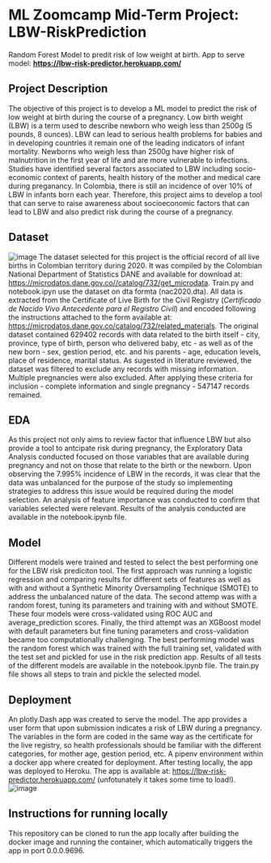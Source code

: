 # ML Zoomcamp Mid-Term Project: LBW-RiskPrediction

Random Forest Model to predit risk of low weight at birth. App to serve model: **https://lbw-risk-predictor.herokuapp.com/**

## Project Description
The objective of this project is to develop a ML model to predict the risk of low weight at birth during the course of a pregnancy. 
Low birth weight (LBW) is a term used to describe newborn who weigh less than 2500g (5 pounds, 8 ounces). LBW can lead to serious health problems for 
babies and in developing countries it remain one of the leading indicators of infant mortality. Newborns who weigh less than 2500g have higher risk of malnutrition in the first year of life and are more vulnerable to infections. Studies have identified several factors associated to LBW including socio-economic context of parents, health history of the mother and medical care during preganancy. In Colombia, there is still an incidence of over 10% of LBW in infants born each year. Therefore, this project aims to develop a tool that can serve to raise awareness about socioeconomic factors that can lead to LBW and also predict risk during the course of a pregnancy.

## Dataset
![image](https://user-images.githubusercontent.com/89426444/200992845-87e45638-e065-4d78-affb-0e079cbbbabc.png)
The dataset selected for this project is the official record of all live births in Colombian territory during 2020. It was compiled by the Colombian National Department of Statistics DANE and available for download at: https://microdatos.dane.gov.co//catalog/732/get_microdata. Train.py and notebook.ipyn use the dataset on dta formta (nac2020.dta). All data is
extracted from the Certificate of Live Birth for the Civil Registry (*Certificado de Nacido Vivo Antecedente para el Registro Civil*) and encoded following the instructions attached to the form available at: https://microdatos.dane.gov.co/catalog/732/related_materials.
The original dataset contained 629402 records with data related to the birth itself - city, province, type of birth, person who delivered baby, etc - as well as of the new born - sex, gestion period, etc. and his parents - age, education levels, place of residence, marital status. 
As sugested in literature reviewed, the dataset was filtered to exclude any records with missing information. Multiple pregnancies were also excluded. After applying these criteria for inclusion - complete information and single pregnancy - 547147 records remained.

## EDA
As this project not only aims to review factor that influence LBW but also provide a tool to antcipate risk during pregnancy, the Exploratory Data Analysis conducted focused on those variables that are available during pregnancy and not on those that relate to the birth or the newborn. Upon observing the 7.995% incidence of LBW in the records, it was clear that the data was unbalanced for the purpose of the study so implementing strategies to address this issue would be required during the model selection. An analysis of feature importance was conducted to confirm that variables selected were relevant. Results of the analysis conducted are available in the notebook.ipynb file. 

## Model
Different models were trained and tested to select the best performing one for the LBW risk prediciton tool. The first approach was running a logistic regression and comparing results for different sets of features as well as with and without a Synthetic Minority Oversampling Technique (SMOTE) to address the unbalanced nature of the data. The second attemp was with a random forest, tuning its parameters and training with and without SMOTE. These four models were cross-validated using ROC AUC and average_prediction scores. Finally, the third attempt was an XGBoost model with default parameters but fine tuning parameters and cross-validation became too computationally challenging. The best performing model was the random forest which was trained with the full training set, validated with the test set and pickled for use in the risk prediction app. Results of all tests of the different models are available in the notebook.ipynb file. The train.py file shows all steps to train and pickle the selected model.   

## Deployment
An plotly.Dash app was created to serve the model. The app provides a user form that upon submission indicates a risk of LBW during a pregnancy. The variables in the form are coded in the same way as the certificate for the live registry, so health professionals should be familiar with the different categories, for mother age, gestion period, etc. A pipenv environment within a docker app where created for deployment. After testing locally, the app was deployed to Heroku. The app is available at: https://lbw-risk-predictor.herokuapp.com/ (unfotunately it takes some time to load!).
![image](https://user-images.githubusercontent.com/89426444/200990897-37011c51-5e56-47d6-8c89-906db2f8ba85.png)

## Instructions for running locally
This repository can be cloned to run the app locally after building the docker image and running the container, which automatically triggers the app in port 0.0.0.9696. 
